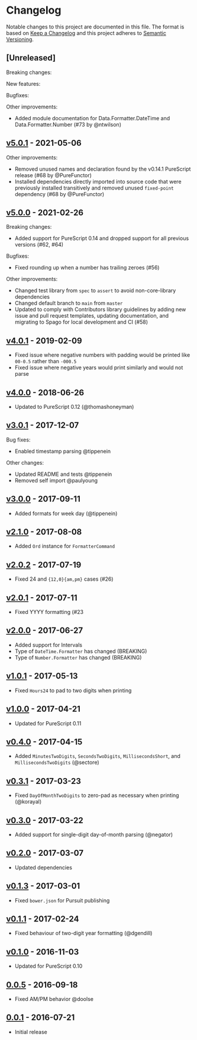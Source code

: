 # Changelog

Notable changes to this project are documented in this file. The format is based on [Keep a Changelog](https://keepachangelog.com/en/1.0.0/) and this project adheres to [Semantic Versioning](https://semver.org/spec/v2.0.0.html).

## [Unreleased]

Breaking changes:

New features:

Bugfixes:

Other improvements:
- Added module documentation for Data.Formatter.DateTime and Data.Formatter.Number (#73 by @ntwilson)

## [v5.0.1](https://github.com/purescript-contrib/purescript-formatters/releases/tag/v5.0.1) - 2021-05-06

Other improvements:
- Removed unused names and declaration found by the v0.14.1 PureScript release (#68 by @PureFunctor)
- Installed dependencies directly imported into source code that were previously installed transitively and removed unused `fixed-point` dependency (#68 by @PureFunctor)

## [v5.0.0](https://github.com/purescript-contrib/purescript-formatters/releases/tag/v5.0.0) - 2021-02-26

Breaking changes:
- Added support for PureScript 0.14 and dropped support for all previous versions (#62, #64)

Bugfixes:
- Fixed rounding up when a number has trailing zeroes (#56)

Other improvements:
- Changed test library from `spec` to `assert` to avoid non-core-library dependencies
- Changed default branch to `main` from `master`
- Updated to comply with Contributors library guidelines by adding new issue and pull request templates, updating documentation, and migrating to Spago for local development and CI (#58)

## [v4.0.1](https://github.com/purescript-contrib/purescript-formatters/releases/tag/v4.0.1) - 2019-02-09

- Fixed issue where negative numbers with padding would be printed like `00-0.5` rather than `-000.5`
- Fixed issue where negative years would print similarly and would not parse

## [v4.0.0](https://github.com/purescript-contrib/purescript-formatters/releases/tag/v4.0.0) - 2018-06-26

- Updated to PureScript 0.12 (@thomashoneyman)

## [v3.0.1](https://github.com/purescript-contrib/purescript-formatters/releases/tag/v3.0.1) - 2017-12-07

Bug fixes:
- Enabled timestamp parsing @tippenein

Other changes:
- Updated README and tests @tippenein
- Removed self import @paulyoung

## [v3.0.0](https://github.com/purescript-contrib/purescript-formatters/releases/tag/v3.0.0) - 2017-09-11

- Added formats for week day (@tippenein)

## [v2.1.0](https://github.com/purescript-contrib/purescript-formatters/releases/tag/v2.1.0) - 2017-08-08

- Added `Ord` instance for `FormatterCommand`

## [v2.0.2](https://github.com/purescript-contrib/purescript-formatters/releases/tag/v2.0.2) - 2017-07-19

- Fixed 24 and `{12,0}{am,pm}` cases (#26)

## [v2.0.1](https://github.com/purescript-contrib/purescript-formatters/releases/tag/v2.0.1) - 2017-07-11

- Fixed YYYY formatting (#23

## [v2.0.0](https://github.com/purescript-contrib/purescript-formatters/releases/tag/v2.0.0) - 2017-06-27

- Added support for Intervals
- Type of `DateTime.Formatter` has changed (BREAKING)
- Type of `Number.Formatter` has changed (BREAKING)

## [v1.0.1](https://github.com/purescript-contrib/purescript-formatters/releases/tag/v1.0.1) - 2017-05-13

- Fixed `Hours24` to pad to two digits when printing

## [v1.0.0](https://github.com/purescript-contrib/purescript-formatters/releases/tag/v1.0.0) - 2017-04-21

- Updated for PureScript 0.11

## [v0.4.0](https://github.com/purescript-contrib/purescript-formatters/releases/tag/v0.4.0) - 2017-04-15

- Added `MinutesTwoDigits`, `SecondsTwoDigits`, `MillisecondsShort`, and `MillisecondsTwoDigits` (@sectore)

## [v0.3.1](https://github.com/purescript-contrib/purescript-formatters/releases/tag/v0.3.1) - 2017-03-23

- Fixed `DayOfMonthTwoDigits` to zero-pad as necessary when printing (@korayal)

## [v0.3.0](https://github.com/purescript-contrib/purescript-formatters/releases/tag/v0.3.0) - 2017-03-22

- Added support for single-digit day-of-month parsing (@negator)

## [v0.2.0](https://github.com/purescript-contrib/purescript-formatters/releases/tag/v0.2.0) - 2017-03-07

- Updated dependencies

## [v0.1.3](https://github.com/purescript-contrib/purescript-formatters/releases/tag/v0.1.3) - 2017-03-01

- Fixed `bower.json` for Pursuit publishing

## [v0.1.1](https://github.com/purescript-contrib/purescript-formatters/releases/tag/v0.1.1) - 2017-02-24

- Fixed behaviour of two-digit year formatting (@dgendill)

## [v0.1.0](https://github.com/purescript-contrib/purescript-formatters/releases/tag/v0.1.0) - 2016-11-03

- Updated for PureScript 0.10

## [0.0.5](https://github.com/purescript-contrib/purescript-formatters/releases/tag/0.0.5) - 2016-09-18

- Fixed AM/PM behavior @doolse

## [0.0.1](https://github.com/purescript-contrib/purescript-formatters/releases/tag/0.0.1) - 2016-07-21

- Initial release

